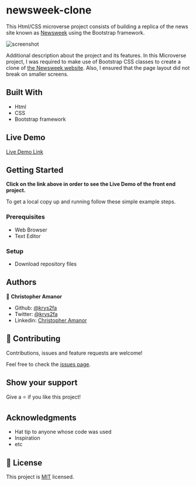 # newsweek-clone
This Html/CSS microverse project consists of building a replica of the news site known as [Newsweek](https://www.newsweek.com) using the Bootstrap framework.



![screenshot](./images/app_screenshot.png)

Additional description about the project and its features.
In this Microverse project, I was required to make use of Bootstrap CSS classes to create a clone of [ the Newsweek website](https://www.newsweek.com/). Also, I ensured that the page layout did not break on smaller screens.

## Built With

- Html
- CSS
- Bootstrap framework

## Live Demo

[Live Demo Link](https://rawcdn.githack.com/krys2fa/newsweek-clone/243d4b551cbd4cb9afc5927d3c5fddabd051758e/index.html)

## Getting Started

**Click on the link above in order to see the Live Demo of the front end project.**

To get a local copy up and running follow these simple example steps.

### Prerequisites

- Web Browser
- Text Editor

### Setup

- Download repository files

## Authors

👤 **Christopher Amanor**

- Github: [@krys2fa](https://github.com/krys2fa)
- Twitter: [@krys2fa](https://twitter.com/krys2fa)
- Linkedin: [Christopher Amanor](https://www.linkedin.com/in/christopher-amanor-81a7b93b/)


## 🤝 Contributing

Contributions, issues and feature requests are welcome!

Feel free to check the [issues page](issues/).

## Show your support

Give a ⭐️ if you like this project!

## Acknowledgments

- Hat tip to anyone whose code was used
- Inspiration
- etc

## 📝 License

This project is [MIT](lic.url) licensed.
